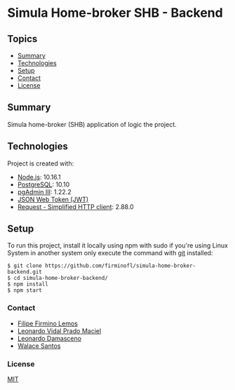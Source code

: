 # Simula Home-broker SHB - Backend
## Topics
+ [Summary](#summary)
+ [Technologies](#technologies)
+ [Setup](#setup)
+ [Contact](#contact)
+ [License](#license)

## Summary
Simula home-broker (SHB) application of logic the project.
	
## Technologies
Project is created with:
* [Node.js](https://nodejs.org/pt-br/): 10.16.1
* [PostgreSQL](https://www.postgresql.org/docs/10/index.html): 10.10
* [pgAdmin III](https://www.pgadmin.org/docs/pgadmin3/1.22.2/index.html): 1.22.2 
* [JSON Web Token (JWT)](https://jwt.io/)	
* [Request - Simplified HTTP client](https://www.npmjs.com/package/request): 2.88.0

## Setup
To run this project, install it locally using npm with sudo if you're using Linux System in another system only execute the command with [git](https://git-scm.com/book/en/v2/Getting-Started-Installing-Git) installed:

```
$ git clone https://github.com/firminofl/simula-home-broker-backend.git
$ cd simula-home-broker-backend/
$ npm install
$ npm start
```

### Contact
- [Filipe Firmino Lemos](mailto:filipefirmino@gec.inatel.br)
- [Leonardo Vidal Prado Maciel](mailto:filipefirmino@gec.inatel.br)
- [Leonardo Damasceno](mailto:filipefirmino@gec.inatel.br)
- [Walace Santos](mailto:filipefirmino@gec.inatel.br)

### License

[MIT](https://github.com/firminofl/simula-home-broker-backend/blob/master/LICENSE)

